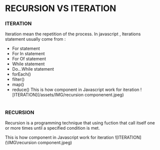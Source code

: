 # RECURSION VS ITERATION

### ITERATION
Iteration mean the repetition of the process. In javascript , Iterations
statement usually come from : 

- For statement 
- For In statement
- For Of statement
- While statement
- Do…While statement
- forEach()
- filter()
- map()
- reduce()
This is how component in Javascript work for iteration 
![ITERATION](/assets/IMG/recursion componenent.jpeg)
# 
### RECURSION
Recursion is a programming technique that using
fuction that call itself one or more times until a 
specified condition is met.

This is how component in Javascript work for iteration 
![ITERATION](\IMG\recursion component.jpeg)